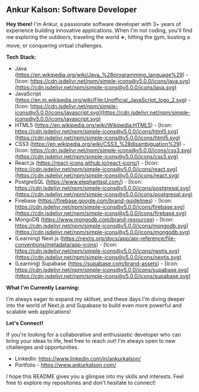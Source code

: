 ## Ankur Kalson: Software Developer ‍

**Hey there!**  I'm Ankur, a passionate software developer with 3+ years of experience building innovative applications. When I'm not coding, you'll find me exploring the outdoors, traveling the world ✈️, hitting the gym, busting a move, or conquering virtual challenges.

**Tech Stack:**

*  Java  (https://en.wikipedia.org/wiki/Java_%28programming_language%29) - [Icon: https://cdn.jsdelivr.net/npm/simple-icons@v5.0.0/icons/java.svg](https://cdn.jsdelivr.net/npm/simple-icons@v5.0.0/icons/java.svg)
*  JavaScript  (https://en.m.wikipedia.org/wiki/File:Unofficial_JavaScript_logo_2.svg) - [Icon: https://cdn.jsdelivr.net/npm/simple-icons@v5.0.0/icons/javascript.svg](https://cdn.jsdelivr.net/npm/simple-icons@v5.0.0/icons/javascript.svg)
*  HTML5  (https://en.wikipedia.org/wiki/Wikipedia:HTML5) - [Icon: https://cdn.jsdelivr.net/npm/simple-icons@v5.0.0/icons/html5.svg](https://cdn.jsdelivr.net/npm/simple-icons@v5.0.0/icons/html5.svg)
*  CSS3  (https://en.wikipedia.org/wiki/CSS3_%28disambiguation%29) - [Icon: https://cdn.jsdelivr.net/npm/simple-icons@v5.0.0/icons/css3.svg](https://cdn.jsdelivr.net/npm/simple-icons@v5.0.0/icons/css3.svg)
*  React.js  (https://react-icons.github.io/react-icons/) - [Icon: https://cdn.jsdelivr.net/npm/simple-icons@v5.0.0/icons/react.svg](https://cdn.jsdelivr.net/npm/simple-icons@v5.0.0/icons/react.svg)
*  PostgreSQL  (https://www.elephantsql.com/) - [Icon: https://cdn.jsdelivr.net/npm/simple-icons@v5.0.0/icons/postgresql.svg](https://cdn.jsdelivr.net/npm/simple-icons@v5.0.0/icons/postgresql.svg)
*  Firebase  (https://firebase.google.com/brand-guidelines) - [Icon: https://cdn.jsdelivr.net/npm/simple-icons@v5.0.0/icons/firebase.svg](https://cdn.jsdelivr.net/npm/simple-icons@v5.0.0/icons/firebase.svg)
*  MongoDB  (https://www.mongodb.com/brand-resources) - [Icon: https://cdn.jsdelivr.net/npm/simple-icons@v5.0.0/icons/mongodb.svg](https://cdn.jsdelivr.net/npm/simple-icons@v5.0.0/icons/mongodb.svg)
*  (Learning) Next.js  (https://nextjs.org/docs/app/api-reference/file-conventions/metadata/app-icons) - [Icon: https://cdn.jsdelivr.net/npm/simple-icons@v5.0.0/icons/nextjs.svg](https://cdn.jsdelivr.net/npm/simple-icons@v5.0.0/icons/nextjs.svg)
*  (Learning) Supabase  (https://supabase.com/brand-assets) - [Icon: https://cdn.jsdelivr.net/npm/simple-icons@v5.0.0/icons/supabase.svg](https://cdn.jsdelivr.net/npm/simple-icons@v5.0.0/icons/supabase.svg)


**What I'm Currently Learning:**

I'm always eager to expand my skillset, and these days I'm diving deeper into the world of Next.js and Supabase to build even more powerful and scalable web applications! 

**Let's Connect!**

If you're looking for a collaborative and enthusiastic developer who can bring your ideas to life, feel free to reach out! I'm always open to new challenges and opportunities.

*  LinkedIn: https://www.linkedin.com/in/ankurkalson/
*  Portfolio - https://www.ankurkalson.com/

I hope this README gives you a glimpse into my skills and interests. Feel free to explore my repositories and don't hesitate to connect! 

